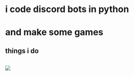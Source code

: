 # i code discord bots in python
# and make some games
## things i do
<br>
  <a href="https://skillicons.dev">
    <img src="https://skillicons.dev/icons?i=discord,pr,ps,lua,py,html" />
  </a>
